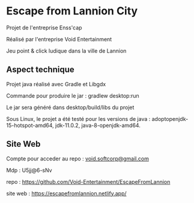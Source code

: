 # Escape from Lannion City

Projet de l'entreprise Enss'cap

Réalisé par l'entreprise Void Entertainment

Jeu point & click ludique dans la ville de Lannion



## Aspect technique

Projet java réalisé avec Gradle et Libgdx

Commande pour produire le jar : gradlew desktop:run

Le jar sera généré dans desktop/build/libs du projet


Sous Linux, le projet a été testé pour les versions de java : adoptopenjdk-15-hotspot-amd64, jdk-11.0.2, java-8-openjdk-amd64.  


## Site Web

Compte pour acceder au repo : void.softcorp@gmail.com

Mdp : U5jj@6-sNv

repo : https://github.com/Void-Entertainment/EscapeFromLannion

site web : https://escapefromlannion.netlify.app/
